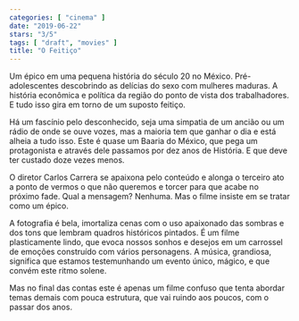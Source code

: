 ```yaml
---
categories: [ "cinema" ]
date: "2019-06-22"
stars: "3/5"
tags: [ "draft", "movies" ]
title: "O Feitiço"
---
```

Um épico em uma pequena história do século 20 no
México. Pré-adolescentes descobrindo as delícias do sexo com mulheres
maduras. A história econômica e política da região do ponto de vista
dos trabalhadores. E tudo isso gira em torno de um suposto feitiço.

Há um fascínio pelo desconhecido, seja uma simpatia de um ancião ou
um rádio de onde se ouve vozes, mas a maioria tem que ganhar o dia e
está alheia a tudo isso. Este é quase um Baaria do México, que pega
um protagonista e através dele passamos por dez anos de História. E
que deve ter custado doze vezes menos.

O diretor Carlos Carrera se apaixona pelo conteúdo e alonga o terceiro
ato a ponto de vermos o que não queremos e torcer para que acabe no
próximo fade. Qual a mensagem? Nenhuma. Mas o filme insiste em se tratar
como um épico.

A fotografia é bela, imortaliza cenas com o uso apaixonado das sombras
e dos tons que lembram quadros históricos pintados. É um filme
plasticamente lindo, que evoca nossos sonhos e desejos em um carrossel
de emoções construído com vários personagens. A música, grandiosa,
significa que estamos testemunhando um evento único, mágico, e que
convém este ritmo solene.

Mas no final das contas este é apenas um filme confuso que tenta
abordar temas demais com pouca estrutura, que vai ruindo aos poucos,
com o passar dos anos.
